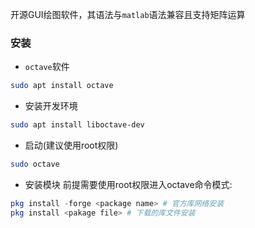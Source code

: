 开源GUI绘图软件，其语法与`matlab`语法兼容且支持矩阵运算
### 安装
- `octave`软件
```bash
sudo apt install octave
```
- 安装开发环境
```bash
sudo apt install liboctave-dev
```
- 启动(建议使用root权限)
```bash
sudo octave
```
- 安装模块
前提需要使用root权限进入octave命令模式:
```octave command
pkg install -forge <package name> # 官方库网络安装
pkg install <pakage file> # 下载的库文件安装
```